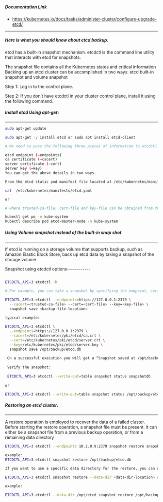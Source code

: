 ##### Documentation Link

-  https://kubernetes.io/docs/tasks/administer-cluster/configure-upgrade-etcd/

-----------------------------------
##### Here is what you should know about etcd backup.

etcd has a built-in snapshot mechanism.
etcdctl is the command line utility that interacts with etcd for snapshots.

The snapshot file contains all the Kubernetes states and critical information
Backing up an etcd cluster can be accomplished in two ways:
etcd built-in snapshot and volume snapshot


Step 1: Log in to the control plane.

Step 2: If you don’t have etcdctl in your cluster control plane, install it using the following command.

##### Install etcd Using apt-get:
-------------------------
```sh
sudo apt-get update

sudo apt-get -y install etcd or sudo apt install etcd-client

# We need to pass the following three pieces of information to etcdctl to take an etcd snapshot.

etcd endpoint (–endpoints)
ca certificate (–cacert)
server certificate (–cert)
server key (–key)
You can get the above details in two ways.

From the etcd static pod manifest file located at /etc/kubernetes/manifests/etcd.yaml the location.

cat  /etc/kubernetes/manifests/etcd.yaml

or

# where trusted-ca-file, cert-file and key-file can be obtained from the description of the etcd Pod

kubectl get po -n kube-system
kubectl describe pod etcd-master-node -n kube-system

```

##### Using Volume snapshot instead of the built-in snap shot
-----------------------------------------------------
If etcd is running on a storage volume that supports backup, such as Amazon Elastic Block Store, back up etcd data by taking a snapshot of the storage volume

Snapshot using etcdctl options------------
```sh

ETCDCTL_API=3 etcdctl -h 

# For example, you can take a snapshot by specifying the endpoint, certificates etc as shown below:

ETCDCTL_API=3 etcdctl --endpoints=https://127.0.0.1:2379 \
  --cacert=<trusted-ca-file> --cert=<cert-file> --key=<key-file> \
  snapshot save <backup-file-location>
 
typical example:

ETCDCTL_API=3 etcdctl \
  --endpoints=https://127.0.0.1:2379 \
  --cacert=/etc/kubernetes/pki/etcd/ca.crt \
  --cert=/etc/kubernetes/pki/etcd/server.crt \
  --key=/etc/kubernetes/pki/etcd/server.key \
  snapshot save /opt/backup/etcd.db
 
 On a successful execution you will get a “Snapshot saved at /opt/backup/etcd.db”
 
 Verify the snapshot:
 
 ETCDCTL_API=3 etcdctl --write-out=table snapshot status snapshotdb
 
or

ETCDCTL_API=3 etcdctl --write-out=table snapshot status /opt/backup/etcd.db

```

##### Restoring an etcd cluster:
-------------------
A restore operation is employed to recover the data of a failed cluster.
Before starting the restore operation, a snapshot file must be present. It can either be a snapshot file from a previous backup operation, or from a remaining data directory

```sh
ETCDCTL_API=3 etcdctl --endpoints 10.2.0.9:2379 snapshot restore snapshotdb

example:
ETCDCTL_API=3 etcdctl snapshot restore /opt/backup/etcd.db

If you want to use a specific data directory for the restore, you can add the location using the --data-dir

ETCDCTL_API=3 etcdctl snapshot restore --data-dir <data-dir-location> snapshotdb

example:

ETCDCTL_API=3 etcdctl --data-dir /opt/etcd snapshot restore /opt/backup/etcd.db

```
